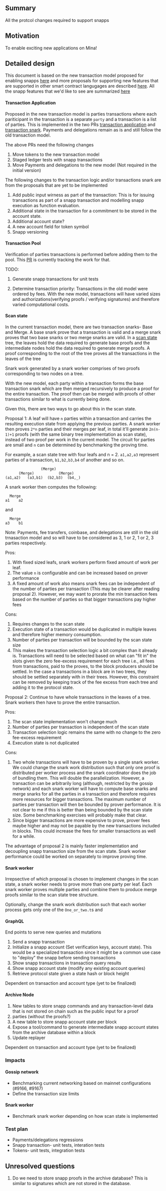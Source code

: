 ## Summary
[summary]: #summary

All the protcol changes required to support snapps

## Motivation

[motivation]: #motivation

To enable exciting new applications on Mina!

## Detailed design

[detailed-design]: #detailed-design

This document is based on the new transaction model proposed for enabling snapps [here](https://github.com/MinaProtocol/mina/pull/8068/files#diff-c072eceab70c51ee4dda6314d606f018176014fa7fef4c384f46ba74d7521035) and more proposals for supporting new features that are supported in other smart contract langugages are described [here](https://github.com/MinaProtocol/mina/blob/f0ad49658d62da50ca5c16f6780fd2871b254aba/rfcs/solidity-snapps.md). All the snapp features that we'd like to see are summarized [here](https://github.com/mrmr1993/coda/blob/rfc/snapp-features-spec/rfcs/snapp-features-spec.md)

#### Transaction Application

Proposed in the new transaction model is parties transactions where each pariticipant in the transaction is a separate `party` and a transaction is a list of parties. This is implemented in the two PRs [transaction application](https://github.com/MinaProtocol/mina/pull/9015) and [transaction snark](https://github.com/MinaProtocol/mina/pull/9016).
Payments and delegations remain as is and still follow the old transaction model.

The above PRs need the following changes

1. Move tokens to the new transaction model
2. Staged ledger tests with snapp transactions
3. Move Payments and delegations to the new model (Not required in the initial version)

The following changes to the transaction logic and/or transactions snark are from the proposals that are yet to be implemented

1. Add public input wirness as part of the transaction: This is for issuing transactions as part of a snapp transaction and modelling snapp execution as function evaluation.
2. Additional state in the transaction for a commitment to be stored in the account state.
3. Additional account state?
4. A new account field for token symbol
5. Snapp versioning

#### Transaction Pool

Verification of parties transactions is performed before adding them to the pool. This [PR](https://github.com/MinaProtocol/mina/pull/9219) is currently tracking the work for that.

TODO:

1. Generate snapp transactions for unit tests

2. Determine transaction priority: Transactions in the old model were ordered by fees. With the new model, transactions will have varied sizes and authorizations(verifying proofs / verifying signatures) and therefore varied computational costs.

#### Scan state

In the current transaction model, there are two transaction snarks- Base and Merge. A base snark prove that a transaction is valid and a merge snark proves that two base snarks or two merge snarks are valid.
In a [scan state](https://docs.minaprotocol.com/en/architecture/scan-state) tree, the leaves hold the data required to generate base proofs and the intermediate nodes hold the data required to generate merge proofs. A proof corresponding to the root of the tree proves all the transactions in the leaves of the tree

Snark work generated by a snark worker comprises of two proofs corresponding to two nodes on a tree.

With the new model, each party within a transaction forms the base transaction snark which are then merged recursively to produce a proof for the entire transaction. The proof then can be merged with proofs of other transactions similar to what is currently being done.

Given this, there are two ways to go about this in the scan state.

Proposal 1: A leaf will have `n` parties within a transaction and carries the resulting execution state from applying the previous parties. A snark worker then proves `2*n` parties and their merges per leaf, in total it'll generate `2n(n-1)+1` proofs (with the same binary tree implementation as scan state), instead of two proof per work in the current model. The circuit for parties are small and `n` can be determined by benchmarking the proving time.

For example, a scan state tree with four leafs and n = 2. `a1,a2,a3` represent parties of a transaction, `b1,b2,b3,b4` of another and so on.

                    (Merge)
          (Merge)           (Merge)
    (a1,a2)   (a3,b1)  (b2,b3)  (b4,_) 

A snark worker then computes the following:

      Merge
    a1    a2
and

      Merge
    a3    b1

Note: Payments, fee transfers, coinbase, and delegations are still in the old trnasaction model and so will have to be considered as 3, 1 or 2, 1 or 2, 3 parties respectively. 

Pros:

1. With fixed sized leafs, snark workers perform fixed amount of work per leaf.
2. The value `n` is configurable and can be increased based on prover performance
3. A fixed amount of work also means snark fees can be independent of the number of parties per transaction (This may be clearer after reading proposal 2). However, we may want to prorate the min transaction fees based on the number of parties so that bigger transactions pay higher fees

Cons:

1. Requires changes to the scan state
2. Execution state of a transaction would be duplicated in multiple leaves and therefore higher memory consumption.
3. Number of parties per transaction will be bounded by the scan state size
4. This makes the transaction selection logic a bit complex than it already is. Transactions will need to be selected based on what can "fit in" the slots given the zero fee-excess requirement for each tree i.e., all fees from transactions, paid to the proves, to the block producers should be settled. In the case a transactions in a block are in two trees, they should be settled separately with in their trees. However, this constraint can be removed by keeping track of the fee excess from each tree and adding it to the protocol state.

Proposal 2: Continue to have whole transactions in the leaves of a tree. Snark workers then have to prove the entire transaction.

Pros:

1. The scan state implementation won't change much
2. Number of parties per transaction is independent of the scan state
3. Transaction selection logic remains the same with no change to the zero fee-excess requirement
4. Execution state is not duplicated

Cons:

1. Two whole transactions will have to be proven by a single snark worker. We could change the snark work distribution such that only one proof is distributed per worker process and the snark coordinator does the job of bundling them. This will double the parallelization. However, a transaction can be arbitrarily long (although, restricted by the gossip network) and each snark worker will have to compute base snarks and merge snarks for all the parties in a transaction and therefore requires more resources for bigger transactions. The maximum number of parties per transaction will then be bounded by prover performance. It is not clear to me if this is better than being bounded by the scan state size. Some benchmarking exercises will probably make that clear.
2. Since bigger transactions are more expensive to prove, prover fees maybe higher and may not be payable by the new transactions included in blocks. This could increase the fees for smaller transactions as well for a while.

The advantage of proposal 2 is mainly faster implementation and decoupling snapp transaction size from the scan state. Snark worker performance could be worked on separately to improve proving time.

#### Snark worker

Irrepsective of which proposal is chosen to implement changes in the scan state, a snark worker needs to prove more than one party per leaf. Each snark worker proves multiple parties
and combine them to produce merge proofs similar to the scan state tree structure.

Optionally, change the snark work distribution such that each worker process gets only one of the `One_or_two.t`s and 

#### GraphQL

End points to serve new queries and mutations

1. Send a snapp transaction
2. Initialize a snapp account (Set verification keys, account state). This would be a specialized transaction since it might be a common use case to "deploy" the snapp before sending transactions
3. Show snapp transactions in transaction query results
4. Show snapp account state (modify any existing account queries)
5. Retrieve protocol state given a state hash or block height

Dependent on transaction and account type (yet to be finalized)

#### Archive Node

1. New tables to store snapp commands and any transaction-level data that is not stored on chain such as the public input for a proof
2. parties (without the proofs?)
3. A new table to store snapp account state per block
4. Expose a tool/command to generate intermediate snapp account states from the archive database within a block
5. Update replayer

Dependent on transaction and account type (yet to be finalized)

### Impacts

#### Gossip network

* Benchmarking current networking based on mainnet configurations (#9166, #9167)
* Define the transaction size limits

#### Snark worker

* Benchmark snark worker depending on how scan state is implemented

### Test plan

* Payments/delegations regressions
* Snapp transaction- unit tests, interation tests
* Tokens- unit tests, integration tests


## Unresolved questions
[unresolved-questions]: #unresolved-questions

1. Do we need to store snapp proofs in the archive database? This is similar to signatures which are not stored in the database.
